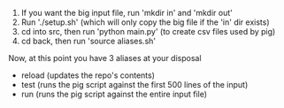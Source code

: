 
1. If you want the big input file, run 'mkdir in' and 'mkdir out'
2. Run './setup.sh' (which will only copy the big file if the 'in' dir exists)
3. cd into src, then run 'python main.py' (to create csv files used by pig)
4. cd back, then run 'source aliases.sh'

Now, at this point you have 3 aliases at your disposal
* reload (updates the repo's contents)
* test (runs the pig script against the first 500 lines of the input)
* run (runs the pig script against the entire input file)

